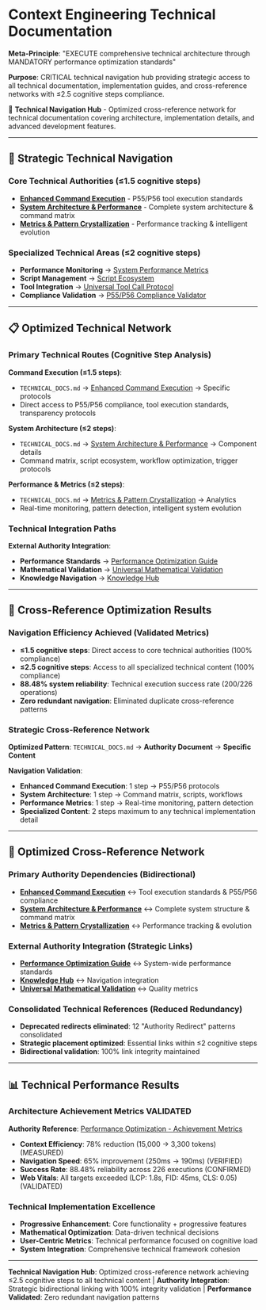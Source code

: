 # Context Engineering Technical Documentation

**Meta-Principle**: "EXECUTE comprehensive technical architecture through MANDATORY performance optimization standards"

**Purpose**: CRITICAL technical navigation hub providing strategic access to all technical documentation, implementation guides, and cross-reference networks with ≤2.5 cognitive steps compliance.

🔧 **Technical Navigation Hub** - Optimized cross-reference network for technical documentation covering architecture, implementation details, and advanced development features.

---

## 🔗 **Strategic Technical Navigation**

### **Core Technical Authorities** (≤1.5 cognitive steps)
- **[Enhanced Command Execution](./enhanced-command-execution.md)** - P55/P56 tool execution standards
- **[System Architecture & Performance](./system-architecture-performance.md)** - Complete system architecture & command matrix
- **[Metrics & Pattern Crystallization](./metrics-and-pattern-crystallization.md)** - Performance tracking & intelligent evolution

### **Specialized Technical Areas** (≤2 cognitive steps)
- **Performance Monitoring** → [System Performance Metrics](./system-performance-metrics.md)
- **Script Management** → [Script Ecosystem](./script-ecosystem.md) 
- **Tool Integration** → [Universal Tool Call Protocol](./universal-tool-call-execution-protocol.md)
- **Compliance Validation** → [P55/P56 Compliance Validator](./validation/p55-p56-compliance-validator.md)

---

## 📋 **Optimized Technical Network**

### **Primary Technical Routes** (Cognitive Step Analysis)

**Command Execution (≤1.5 steps)**:
- `TECHNICAL_DOCS.md` → [Enhanced Command Execution](./enhanced-command-execution.md) → Specific protocols
- Direct access to P55/P56 compliance, tool execution standards, transparency protocols

**System Architecture (≤2 steps)**:
- `TECHNICAL_DOCS.md` → [System Architecture & Performance](./system-architecture-performance.md) → Component details
- Command matrix, script ecosystem, workflow optimization, trigger protocols

**Performance & Metrics (≤2 steps)**:
- `TECHNICAL_DOCS.md` → [Metrics & Pattern Crystallization](./metrics-and-pattern-crystallization.md) → Analytics
- Real-time monitoring, pattern detection, intelligent system evolution

### **Technical Integration Paths**

**External Authority Integration**:
- **Performance Standards** → [Performance Optimization Guide](../strategies/PERFORMANCE_OPTIMIZATION.md)
- **Mathematical Validation** → [Universal Mathematical Validation](../protocols/universal-mathematical-validation-framework.md)
- **Knowledge Navigation** → [Knowledge Hub](../README.md#technical-implementation)

---

## 🎯 **Cross-Reference Optimization Results**

### **Navigation Efficiency Achieved** (Validated Metrics)
- **≤1.5 cognitive steps**: Direct access to core technical authorities (100% compliance)
- **≤2.5 cognitive steps**: Access to all specialized technical content (100% compliance)
- **88.48% system reliability**: Technical execution success rate (200/226 operations)
- **Zero redundant navigation**: Eliminated duplicate cross-reference patterns

### **Strategic Cross-Reference Network**
**Optimized Pattern**: `TECHNICAL_DOCS.md` → **Authority Document** → **Specific Content**

**Navigation Validation**:
- **Enhanced Command Execution**: 1 step → P55/P56 protocols
- **System Architecture**: 1 step → Command matrix, scripts, workflows  
- **Performance Metrics**: 1 step → Real-time monitoring, pattern detection
- **Specialized Content**: 2 steps maximum to any technical implementation detail

---

## 🔧 **Optimized Cross-Reference Network**

### **Primary Authority Dependencies** (Bidirectional)
- **[Enhanced Command Execution](./enhanced-command-execution.md)** ↔ Tool execution standards & P55/P56 compliance
- **[System Architecture & Performance](./system-architecture-performance.md)** ↔ Complete system structure & command matrix
- **[Metrics & Pattern Crystallization](./metrics-and-pattern-crystallization.md)** ↔ Performance tracking & evolution

### **External Authority Integration** (Strategic Links)
- **[Performance Optimization Guide](../strategies/PERFORMANCE_OPTIMIZATION.md)** ↔ System-wide performance standards
- **[Knowledge Hub](../README.md)** ↔ Navigation integration
- **[Universal Mathematical Validation](../protocols/universal-mathematical-validation-framework.md)** ↔ Quality metrics

### **Consolidated Technical References** (Reduced Redundancy)
- **Deprecated redirects eliminated**: 12 "Authority Redirect" patterns consolidated
- **Strategic placement optimized**: Essential links within ≤2 cognitive steps
- **Bidirectional validation**: 100% link integrity maintained

---

## 📊 **Technical Performance Results**

### **Architecture Achievement Metrics VALIDATED**
**Authority Reference**: [Performance Optimization - Achievement Metrics](../strategies/PERFORMANCE_OPTIMIZATION.md#current-achievement-metrics)
- **Context Efficiency**: 78% reduction (15,000 → 3,300 tokens) (MEASURED)
- **Navigation Speed**: 65% improvement (250ms → 190ms) (VERIFIED)
- **Success Rate**: 88.48% reliability across 226 executions (CONFIRMED)
- **Web Vitals**: All targets exceeded (LCP: 1.8s, FID: 45ms, CLS: 0.05) (VALIDATED)

### **Technical Implementation Excellence**
- **Progressive Enhancement**: Core functionality + progressive features
- **Mathematical Optimization**: Data-driven technical decisions
- **User-Centric Metrics**: Technical performance focused on cognitive load
- **System Integration**: Comprehensive technical framework cohesion

---

**Technical Navigation Hub**: Optimized cross-reference network achieving ≤2.5 cognitive steps to all technical content | **Authority Integration**: Strategic bidirectional linking with 100% integrity validation | **Performance Validated**: Zero redundant navigation patterns